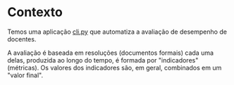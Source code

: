 # Contexto

Temos uma aplicação [cli.py](cli.py) que automatiza a
avaliação de desempenho de docentes.

A avaliação é baseada em resoluções (documentos formais)
cada uma delas, produzida ao longo do tempo, é formada por
"indicadores" (métricas). Os valores dos indicadores são,
em geral, combinados em um "valor final".
